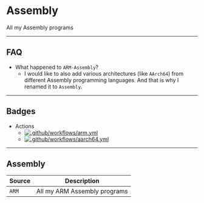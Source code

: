 # Assembly
All my Assembly programs

---
## FAQ
- What happened to `ARM-Assembly`?
	- I would like to also add various architectures (like <code>AArch64</code>) from different Assembly programming languages. And that is why I renamed it to `Assembly`.

---
## Badges
- Actions
	- [![.github/workflows/arm.yml](https://github.com/GrpeApple/Assembly/actions/workflows/arm.yml/badge.svg)](https://github.com/GrpeApple/Assembly/actions/workflows/arm.yml)
	- [![.github/workflows/aarch64.yml](https://github.com/GrpeApple/Assembly/actions/workflows/aarch64.yml/badge.svg)](https://github.com/GrpeApple/Assembly/actions/workflows/aarch64.yml)

---
## Assembly
<table>
<thead>
	<tr>
		<th>Source</th>
		<th>Description</th>
	</tr>
</thead>
<tbody>
	<tr>
		<td>
			<code>ARM</code>
		</td>
		<td>All my ARM Assembly programs
	</tr>
</tbody>
</table>

